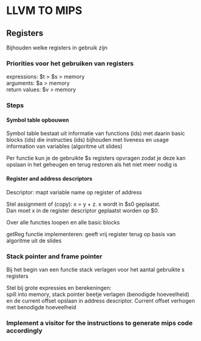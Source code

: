 # LLVM TO MIPS

## Registers

Bijhouden welke registers in gebruik zijn

### Priorities voor het gebruiken van registers

expressions: $t > $s > memory<br>
arguments: $a > memory<br>
return values: $v > memory<br>

### Steps

#### Symbol table opbouwen

Symbol table bestaat uit informatie van functions (ids) met daarin basic blocks (ids)
die instructies (ids) bijhouden met liveness en usage information van variables (algoritme uit slides)

Per functie kun je de gebruikte $s registers opvragen zodat je deze kan opslaan in het geheugen en terug restoren als
het niet meer nodig is

#### Register and address descriptors

Descriptor: mapt variable name op register of address

Stel assignment of (copy): x = y + z. x wordt in $s0 geplaatst.<br>
Dan moet x in de register descriptor geplaatst worden op $0.

Over alle functies loopen en alle basic blocks

getReg functie implementeren: geeft vrij register terug op basis van algoritme uit de slides

### Stack pointer and frame pointer

Bij het begin van een functie stack verlagen voor het aantal gebruikte s registers

Stel bij grote expressies en berekeningen: <br>
spill into memory, stack pointer beetje verlagen (benodigde hoeveelheid)<br>
en de current offset opslaan in address descriptor. Current offset verhogen met benodigde hoeveelheid

### Implement a visitor for the instructions to generate mips code accordingly
